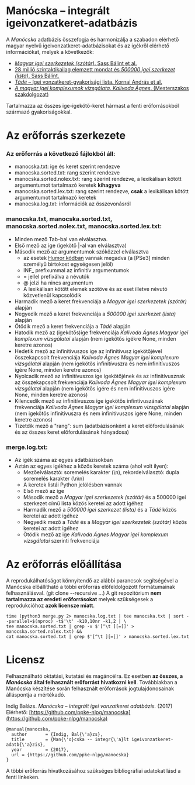 # Manócska – integrált igeivonzatkeret-adatbázis

A _Manócska_ adatbázis összefogja és harmonizálja a szabadon elérhető magyar nyelvű igeivonzatkeret-adatbázisokat és az igékről elérhető információkat, melyek a következők:

- [_Magyar igei szerkezetek (szótár)_. Sass Bálint et al.](ige_szotar/README.md)
- [28 millió szintaktikailag elemzett mondat és _500000 igei szerkezet (lista)_. Sass Bálint.](isz/README.md)
- [_Tádé_ – Igei vonzatkeret-gyakorisági lista. Kornai András et al.](tade/README.md)
- [_A magyar igei komplexumok vizsgálata. Kalivoda Ágnes_. (Mesterszakos szakdolgozat)](https://github.com/kagnes/hungarian_verbal_complex/)

Tartalmazza az összes ige-igekötő-keret hármast a fenti erőforrásokból származó gyakoriságokkal.

# Az erőforrás szerkezete

### Az erőforrás a következő fájlokból áll:

- manocska.txt: ige és keret szerint rendezve
- manocska.sorted.txt: rang szerint rendezve
- manocska.sorted.nolex.txt: rang szerint rendezve, a lexikálisan kötött argumentumot tartalmazó keretek __kihagyva__
- manocska.sorted.lex.txt: rang szerint rendezve, __csak__ a lexikálisan kötött argumentumot tartalmazó keretek
- manocska.log.txt: információk az összevonásról


### manocska.txt, manocska.sorted.txt, manocska.sorted.nolex.txt, manocska.sorted.lex.txt:

- Minden mező Tab-bal van elválasztva.
- Első mező az ige (igekötő |-al van elválasztva)
- Második mező az argumentumok szóközzel elválasztva
    - az esetek [Humor kódban](http://www.morphologic.hu/downloads/publications/na/2006_mszny_jobbhumor_na-pt.pdf) vannak megadva (a [PSe3] minden személyű birtokost egységesen jelöl)
    - INF_ prefixummal az infinitív argumentumok
    - = jellel prefixálva a névutók
    - @ jelzi ha nincs argumentum
    - A lexikálisan kötött elemek szótöve és az eset illetve névutó közvetlenül kapcsolódik
- Harmadik mező a keret frekvenciája a _Magyar igei szerkezetek (szótár)_ alapján
- Negyedik mező a keret frekvenciája a _500000 igei szerkezet (lista)_ alapján
- Ötödik mező a keret frekvenciája a _Tádé_ alapján
- Hatodik mező az (igekötős)ige frekvenciája _Kalivoda Ágnes Magyar igei komplexum vizsgálatai_ alapján (nem igekötős igékre None, minden keretre azonos)
- Hedetik mező az infinitívuszos ige az infinitívusz igekötőjével összekapcsolt frekvenciája _Kalivoda Ágnes Magyar igei komplexum vizsgálatai_ alapján (nem igekötős infinitívuszra és nem infinitívuszos igére None, minden keretre azonos)
- Nyolcadik mező az infinitívuszos ige igekötőjének és az infinitívusznak az összekapcsolt frekvenciája _Kalivoda Ágnes Magyar igei komplexum vizsgálatai_ alapján (nem igekötős igére és nem infinitívuszos igére None, minden keretre azonos)
- Kilencedik mező az infinitívuszos ige igekötős infintívuszának frekvenciája _Kalivoda Ágnes Magyar igei komplexum vizsgálatai_ alapján (nem igekötős infinitívuszra és nem infinitívuszos igére None, minden keretre azonos)
- Tizetdik mező a "rang": sum (adatbázisonként a keret előfordulásának és az összes keret előfordulásának hányadosa)


### merge.log.txt:

- Az igék száma az egyes adatbázisokban
- Aztán az egyes igékhez a közös keretek száma (ahol volt ilyen):
    - Mezőelválasztó: soremelés karakter (\n), rekordelválasztó: dupla soremelés karakter (\n\n)
    - A keretek listái Python jelölésben vannak
    - Első mező az ige
    - Második mező a _Magyar igei szerkezetek (szótár)_ és a 500000 igei szerkezet című lista közös keretei az adott igéhez
    - Harmadik mező a _500000 igei szerkezet (lista)_ és a _Tádé_ közös keretei az adott igéhez
    - Negyedik mező a _Tádé_ és a _Magyar igei szerkezetek (szótár)_ közös keretei az adott igéhez
    - Ötödik mező az ige _Kalivoda Ágnes Magyar igei komplexum vizsgálatai_ szerinti frekvenciája

# Az erőforrás előállítása

A reprodukálhatóságot könnyítendő az alábbi parancsok segítségével a Manócska előállítható a többi erőforrás előfeldolgozott formátumainak felhasználásval. (git clone --recursive ...)
A git repozitórium __nem tartalmazza az eredeti erőforrásokat__ melyek szükségesek a reprodukcióhoz __azok licensze miatt__.

    time (python3 merge.py 2> manocska.log.txt | tee manocska.txt | sort --parallel=$(nproc) -t$'\t' -k10,10nr -k1,2 | \
    tee manocska.sorted.txt | grep -v $'[^\t ][=[]' > manocska.sorted.nolex.txt) &&
    cat manocska.sorted.txt | grep $'[^\t ][=[]' > manocska.sorted.lex.txt


# Licensz

Felhasználható oktatási, kutatási és magáncélra. Ez esetben __az összes, a _Manócska_ által felhasznált erőforrást hivatkozni kell__.
Továbbiakban a Manócska készítése során felhasznált erőforrások jogtulajdonosainak álláspontja a mértékadó.

Indig Balázs. _Manócska – integrált igei vonzatkeret adatbázis._ (2017) Elérhető: [https://github.com/ppke-nlpg/manocska](https://github.com/ppke-nlpg/manocska)

    @manual{manocska,
      author       = {Indig, Bal{\'a}zs},
      title        = {Man{\'o}cska -- integr{\'a}lt igeivonzatkeret-adatb{\'a}zis},
      year         = {2017},
      url = {https://github.com/ppke-nlpg/manocska}
    }

A többi erőforrás hivatkozásához szükséges bibliográfiai adatokat lásd a fenti linkeken.
